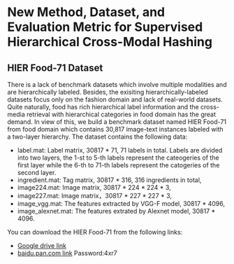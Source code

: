 # New Method, Dataset, and Evaluation Metric for Supervised Hierarchical Cross-Modal Hashing
## HIER Food-71 Dataset
There is a lack of benchmark datasets which involve multiple modalities and are hierarchically labeled. Besides, the exisiting hierarchically-labeled datasets focus only on the fashion domain and lack of real-world datasets. Quite naturally, food has rich hierarchical label information and the cross-media retrieval with hierarchical categories in food domain has the great demand. In view of this,  we build a benchmark dataset named HIER Food-71 from food domain which contains 30,817 image-text instances labeled with a two-layer hierarchy. The dataset contains the following data:
* label.mat: Label matrix, 30817 * 71, 71 labels in total. Labels are divided into two layers, the 1-st to 5-th labels represent the cateogeries of the first layer while the 6-th to 71-th labels represent the catogeries of the second layer.
* ingredient.mat: Tag matrix, 30817 * 316, 316 ingredients in total,
* image224.mat: Image matrix, 30817 * 224 * 224 * 3,
* image227.mat: Image matrix，30817 * 227 * 227 * 3,
* image_vgg.mat: The features extracted by VGG-F model, 30817 * 4096,
* image_alexnet.mat: The features extrated by Alexnet model, 30817 * 4096.

You can download the HIER Food-71 from the following links:
* [Google drive link](https://drive.google.com/drive/folders/1KE2zZ5l2s74V6i7IbBBxUyfbChQVCGoc?usp=sharing)
* [baidu.pan.com link](https://pan.baidu.com/s/1bHwr6__uBgsxn2u4w7cpDw)  Password:4xr7 

